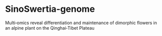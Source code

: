 # SinoSwertia-genome
Multi‐omics reveal differentiation and maintenance of dimorphic flowers in an alpine plant on the Qinghai‐Tibet Plateau
